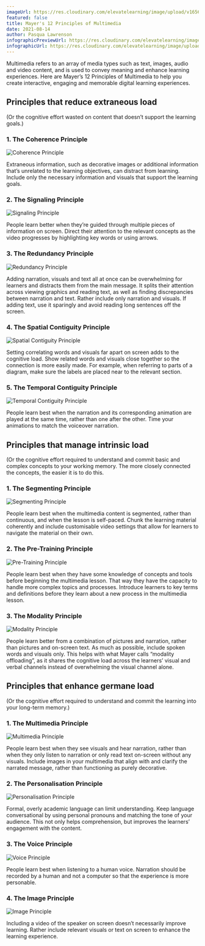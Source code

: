 ```yaml
---
imageUrl: https://res.cloudinary.com/elevatelearning/image/upload/v1656593889/site-articles/mayers-twelve-principles-of-multimedia/Blog_Banner_16_sghcsp.png
featured: false
title: Mayer's 12 Principles of Multimedia
date: 2021-08-14
author: Pasqua Lawrenson
infographicPreviewUrl: https://res.cloudinary.com/elevatelearning/image/upload/v1643720134/site-infographics/mayers-principles-of-multimedia-infographic-preview_syrvqs.png
infographicUrl: https://res.cloudinary.com/elevatelearning/image/upload/v1645597978/site-infographics/Mayer_s_Principles_of_Multimedia_n4mj32.pdf
---
```

Multimedia refers to an array of media types such as text, images, audio and video content, and is used to convey meaning and enhance learning experiences. Here are Mayer’s 12 Principles of Multimedia to help you create interactive, engaging and memorable digital learning experiences.

## Principles that reduce extraneous load

(Or the cognitive effort wasted on content that doesn’t support the learning goals.)

### 1. The Coherence Principle

<img src="https://res.cloudinary.com/elevatelearning/image/upload/c_scale,w_110/v1652430372/site-articles/mayers-twelve-principles-of-multimedia/mayers-principles-of-multimedia-coherence_agzxqb.png" alt="Coherence Principle" title="Coherence Principle" class="img-left"/>

Extraneous information, such as decorative images or additional information that’s unrelated to the learning objectives, can distract from learning. Include only the necessary information and visuals that support the learning goals.

### 2. The Signaling Principle

<img src="https://res.cloudinary.com/elevatelearning/image/upload/c_scale,w_110/v1652430373/site-articles/mayers-twelve-principles-of-multimedia/mayers-principles-of-multimedia-signaling_vq1rom.png" alt="Signaling Principle" title="Signaling Principle" class="img-right"/>

People learn better when they’re guided through multiple pieces of information on screen. Direct their attention to the relevant concepts as the video progresses by highlighting key words or using arrows.

### 3. The Redundancy Principle

<img src="https://res.cloudinary.com/elevatelearning/image/upload/c_scale,w_110/v1652430373/site-articles/mayers-twelve-principles-of-multimedia/mayers-principles-of-multimedia-redundancy_xhkpj2.png" alt="Redundancy Principle" title="Redundancy Principle" class="img-left"/>

Adding narration, visuals and text all at once can be overwhelming for learners and distracts them from the main message. It splits their attention across viewing graphics and reading text, as well as finding discrepancies between narration and text. Rather include only narration and visuals. If adding text, use it sparingly and avoid reading long sentences off the screen.

### 4. The Spatial Contiguity Principle

<img src="https://res.cloudinary.com/elevatelearning/image/upload/c_scale,w_110/v1652430373/site-articles/mayers-twelve-principles-of-multimedia/mayers-principles-of-multimedia-spatial-contiguity_bm8w2f.png" alt="Spatial Contiguity Principle" title="Spatial Contiguity Principle" class="img-right"/>

Setting correlating words and visuals far apart on screen adds to the cognitive load. Show related words and visuals close together so the connection is more easily made. For example, when referring to parts of a diagram, make sure the labels are placed near to the relevant section.

### 5. The Temporal Contiguity Principle

<img src="https://res.cloudinary.com/elevatelearning/image/upload/c_scale,w_110/v1652430373/site-articles/mayers-twelve-principles-of-multimedia/mayers-principles-of-multimedia-temporal-contiguity_frk7ve.png" alt="Temporal Contiguity Principle" title="Temporal Contiguity Principle" class="img-left"/>

People learn best when the narration and its corresponding animation are played at the same time, rather than one after the other. Time your animations to match the voiceover narration.

## Principles that manage intrinsic load

(Or the cognitive effort required to understand and commit basic and complex concepts to your working memory. The more closely connected the concepts, the easier it is to do this.

### 1. The Segmenting Principle

<img src="https://res.cloudinary.com/elevatelearning/image/upload/c_scale,w_110/v1652430373/site-articles/mayers-twelve-principles-of-multimedia/mayers-principles-of-multimedia-segmenting_usa0u7.png" alt="Segmenting Principle" title="Segmenting Principle" class="img-right"/>

People learn best when the multimedia content is segmented, rather than continuous, and when the lesson is self-paced. Chunk the learning material coherently and include customisable video settings that allow for learners to navigate the material on their own.

### 2. The Pre-Training Principle

<img src="https://res.cloudinary.com/elevatelearning/image/upload/c_scale,w_110/v1652430372/site-articles/mayers-twelve-principles-of-multimedia/mayers-principles-of-multimedia-pre-training_rsec5y.png" alt="Pre-Training Principle" title="Pre-Training Principle" class="img-left"/>

People learn best when they have some knowledge of concepts and tools before beginning the multimedia lesson. That way they have the capacity to handle more complex topics and processes. Introduce learners to key terms and definitions before they learn about a new process in the multimedia lesson.

### 3. The Modality Principle

<img src="https://res.cloudinary.com/elevatelearning/image/upload/c_scale,w_110/v1652430372/site-articles/mayers-twelve-principles-of-multimedia/mayers-principles-of-multimedia-modality_l7sbzy.png" alt="Modality Principle" title="Modality Principle" class="img-right"/>

People learn better from a combination of pictures and narration, rather than pictures and on-screen text. As much as possible, include spoken words and visuals only. This helps with what Mayer calls “modality offloading”, as it shares the cognitive load across the learners’ visual and verbal channels instead of overwhelming the visual channel alone.

## Principles that enhance germane load

(Or the cognitive effort required to understand and commit the learning into your long-term memory.)

### 1. The Multimedia Principle

<img src="https://res.cloudinary.com/elevatelearning/image/upload/c_scale,w_115/v1652430372/site-articles/mayers-twelve-principles-of-multimedia/mayers-principles-of-multimedia-multimedia_o0fwc7.png" alt="Multimedia Principle" title="Multimedia Principle" class="img-left"/>

People learn best when they see visuals and hear narration, rather than when they only listen to narration or only read text on-screen without any visuals. Include images in your multimedia that align with and clarify the narrated message, rather than functioning as purely decorative.

### 2. The Personalisation Principle

<img src="https://res.cloudinary.com/elevatelearning/image/upload/c_scale,w_110/v1652430372/site-articles/mayers-twelve-principles-of-multimedia/mayers-principles-of-multimedia-personalisation_hhhl72.png" alt="Personalisation Principle" title="Personalisation Principle" class="img-right"/>

Formal, overly academic language can limit understanding. Keep language conversational by using personal pronouns and matching the tone of your audience. This not only helps comprehension, but improves the learners’ engagement with the content.

### 3. The Voice Principle

<img src="https://res.cloudinary.com/elevatelearning/image/upload/c_scale,w_110/v1652430373/site-articles/mayers-twelve-principles-of-multimedia/mayers-principles-of-multimedia-voice_vafphu.png" alt="Voice Principle" title="Voice Principle" class="img-left"/>

People learn best when listening to a human voice. Narration should be recorded by a human and not a computer so that the experience is more personable.

### 4. The Image Principle

<img src="https://res.cloudinary.com/elevatelearning/image/upload/c_scale,w_115/v1652430372/site-articles/mayers-twelve-principles-of-multimedia/mayers-principles-of-multimedia-image_p8iioi.png" alt="Image Principle" title="Image Principle" class="img-right"/>

Including a video of the speaker on screen doesn’t necessarily improve learning. Rather include relevant visuals or text on screen to enhance the learning experience.
